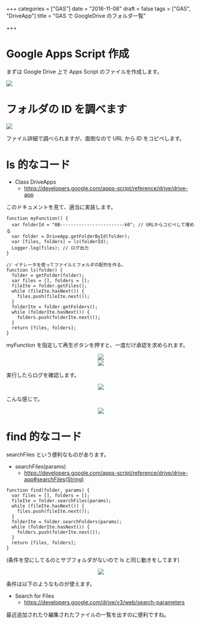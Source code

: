 +++
categories = ["GAS"]
date = "2016-11-08"
draft = false
tags = ["GAS", "DriveApp"]
title = "GAS で GoogleDrive のフォルダ一覧"

+++

# Google Apps Script 作成

まずは Google Drive 上で Apps Script のファイルを作成します。

<img src="../menu-appsscript.png" />

# フォルダの ID を調べます

<img src="../drive-url.png" />

ファイル詳細で調べられますが、面倒なので URL から ID をコピペします。

# ls 的なコード

- Class DriveApps
  - https://developers.google.com/apps-script/reference/drive/drive-app

このドキュメントを見て、適当に実装します。

```
function myFunction() {
  var folderId = "0B------------------------k0"; // URLからコピペして埋める
  var folder = DriveApp.getFolderById(folder);
  var [files, folders] = ls(folderId);
  Logger.log(files); // ログ出力
}

// イテレータを使ってファイルとフォルダの配列を作る。
function ls(folder) {
  folder = getFolder(folder);
  var files = [], folders = [];
  fileIte = folder.getFiles();
  while (fileIte.hasNext()) {
    files.push(fileIte.next());
  }
  folderIte = folder.getFolders();
  while (folderIte.hasNext()) {
    folders.push(folderIte.next());
  }
  return [files, folders];
}
```

myFunction を指定して再生ボタンを押すと、一度だけ承認を求められます。

<center> <img src="../approval.png" /> </center>
<center> <img src="../oauth2.png" /> </center>

実行したらログを確認します。

<center> <img src="../menu-log.png" /> </center>

こんな感じで。

<center> <img src="../log-dialog.png" /> </center>

# find 的なコード

searchFiles という便利なものがあります。

- searchFiles(params)
  - https://developers.google.com/apps-script/reference/drive/drive-app#searchFiles(String)


```
function find(folder, params) {
  var files = [], folders = [];
  fileIte = folder.searchFiles(params);
  while (fileIte.hasNext()) {
    files.push(fileIte.next());
  }
  folderIte = folder.searchFolders(params);
  while (folderIte.hasNext()) {
    folders.push(folderIte.next());
  }
  return [files, folders];
}
```
(条件を空にしてるのとサブフォルダがないので ls と同じ動きをしてます)

<center> <img src="../log-dialog-2.png" /> </center>

条件は以下のようなものが使えます。

- Search for Files
  - https://developers.google.com/drive/v3/web/search-parameters

最近追加されたり編集されたファイルの一覧を出すのに便利ですね。